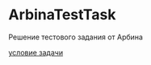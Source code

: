 # ArbinaTestTask
Решение тестового задания от Арбина

[условие задачи](https://p.arbina.com/sp4817wxn5A4eMFAI7)
